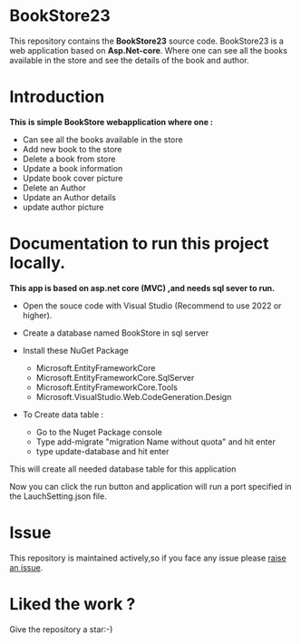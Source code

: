 # BookStore23 
This repository contains the **BookStore23** source code. 
BookStore23 is a web application based on **Asp.Net-core**.
Where one can see all the books available in the store and see the details of the book and author.

# Introduction
**This is simple BookStore webapplication where one :**

+ Can see all the books available in the store
+ Add new book to the store 
+ Delete a book from store
+ Update a book information 
+ Update book cover picture
+ Delete an Author
+ Update an Author details
+ update author picture

# Documentation to run this project locally.

**This app is based on asp.net core (MVC)  ,and needs sql sever to run.**

+ Open the souce code with Visual Studio (Recommend to use 2022 or higher).
+ Create a database  named BookStore in sql server
+ Install these  NuGet Package
  + Microsoft.EntityFrameworkCore
  + Microsoft.EntityFrameworkCore.SqlServer
  + Microsoft.EntityFrameworkCore.Tools
  + Microsoft.VisualStudio.Web.CodeGeneration.Design

+ To Create data table :
  + Go to the Nuget Package console
  + Type add-migrate "migration Name without quota" and hit enter
  + type update-database and hit enter
 
 This will create all needed database table for this application

Now you can click the run button and application will run a port specified in the LauchSetting.json file.

# Issue
This repository is maintained actively,so if you face any issue please [raise an issue](https://github.com/NaimurRahmanBS-23/BookStore23/issues).

# **Liked the work ?**

Give the repository a star:-)
